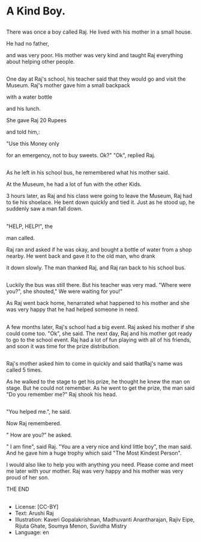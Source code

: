 # A Kind Boy.

##
There was once a boy called Raj.
He lived with his mother in a small house.

He had no father,

and was very poor.
His mother was very kind and taught Raj everything about helping other people.

##
One day at Raj's school, his teacher said that they would go and visit the Museum.
Raj's mother gave him a small backpack

with a water bottle

and his lunch.

She gave Raj 20 Rupees

and told him,:

"Use this Money only

for an emergency, not to buy sweets. Ok?" "Ok", replied Raj.

##
As he left in his school bus, he remembered what his mother said.

At the Museum, he had a lot of fun with the other Kids.

3 hours later, as Raj and his class were going to leave the Museum, Raj had to tie his shoelace. He bent down quickly and tied it. Just as he stood up, he suddenly saw a man fall down.

##
"HELP, HELP!", the

man called.

Raj ran and asked if he was okay, and bought a bottle of water from a shop nearby. He went back and gave it to the old man, who drank

it down slowly. The man thanked Raj, and Raj ran back to his school bus.

##
Luckily the bus was still there. But his teacher was very mad.
"Where were you?", she shouted," We were waiting for you!"

As Raj went back home, henarrated what happened to his mother and she was very happy that he had helped someone in need.

##
A few months later, Raj's school had a big event. Raj asked his mother if she could come too. "Ok", she said.
The next day, Raj and his mother got ready to go to the school event.
Raj had a lot of fun playing with all of his friends, and soon it was time for the prize distribution.

##
Raj's mother asked him to come in quickly and said thatRaj's name was called 5 times.

As he walked to the stage to get his prize, he thought he knew the man on stage. But he could not remember. As he went to get the prize, the man said "Do you remember me?" Raj shook his head.

##
"You helped me.", he said.

Now Raj remembered.

" How are you?" he asked.

" I am fine", said Raj.
"You are a very nice and kind little boy", the man said. And he gave him a huge trophy which said "The Most Kindest Person".

I would also like to help you with anything you need. Please come and meet me later with your mother. Raj was very happy and his mother was very proud of her son.

THE END

##
* License: [CC-BY]
* Text: Arushi Raj
* Illustration: Kaveri Gopalakrishnan, Madhuvanti Anantharajan, Rajiv Eipe, Rijuta Ghate, Soumya Menon, Suvidha Mistry
* Language: en
